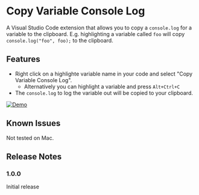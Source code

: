 # Copy Variable Console Log

A Visual Studio Code extension that allows you to copy a `console.log` for a variable to the clipboard. E.g. highlighting a variable called `foo` will copy `console.log("foo", foo);` to the clipboard.

## Features

- Right click on a highlighte variable name in your code and select "Copy Variable Console Log".
  - Alternatively you can highlight a variable and press `Alt+Ctrl+C`
- The `console.log` to log the variable out will be copied to your clipboard.

[![Demo](https://i.gyazo.com/0eed4208df8a78fdf0089b2d4224850e.gif)](https://gyazo.com/0eed4208df8a78fdf0089b2d4224850e)

## Known Issues

Not tested on Mac.

## Release Notes

### 1.0.0

Initial release
